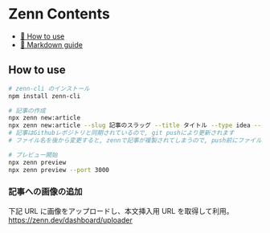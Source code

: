 # Zenn Contents

- [📘 How to use](https://zenn.dev/zenn/articles/zenn-cli-guide)
- [📘 Markdown guide](https://zenn.dev/zenn/articles/markdown-guide)

## How to use

```bash
# zenn-cli のインストール
npm install zenn-cli

# 記事の作成
npx zenn new:article
npx zenn new:article --slug 記事のスラッグ --title タイトル --type idea --emoji ✨
# 記事はGithubレポジトリと同期されているので, git pushにより更新されます
# ファイル名を後から変更すると, zennで記事が複製されてしまうので, push前にファイル名変更推奨です

# プレビュー開始
npx zenn preview
npx zenn preview --port 3000
```

### 記事への画像の追加

下記 URL に画像をアップロードし、本文挿入用 URL を取得して利用。
https://zenn.dev/dashboard/uploader
